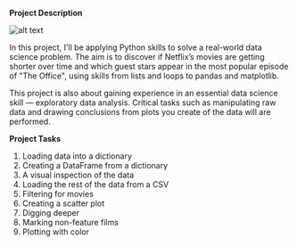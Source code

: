 **Project Description**

![alt text](https://wallpaperaccess.com/full/2772922.png)

In this project, I'll be applying Python skills to solve a real-world data science problem. The aim is to discover if Netflix’s movies are getting shorter over time and which guest stars appear in the most popular episode of "The Office", using skills from lists and loops to pandas and matplotlib.

This project is also about gaining experience in an essential data science skill — exploratory data analysis. Critical tasks such as manipulating raw data and drawing conclusions from plots you create of the data will are performed. 


**Project Tasks**

1. Loading data into a dictionary
2. Creating a DataFrame from a dictionary
3. A visual inspection of the data
4. Loading the rest of the data from a CSV
5. Filtering for movies
6. Creating a scatter plot
7. Digging deeper
8. Marking non-feature films
9. Plotting with color
